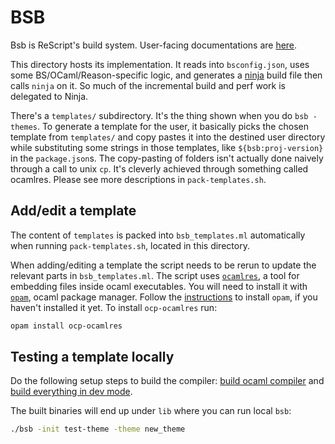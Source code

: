 # BSB

Bsb is ReScript's build system. User-facing documentations are [here](https://bucklescript.github.io/docs/en/build-overview.html).

This directory hosts its implementation. It reads into `bsconfig.json`, uses some BS/OCaml/Reason-specific logic, and generates a [ninja](https://ninja-build.org) build file then calls `ninja` on it. So much of the incremental build and perf work is delegated to Ninja.

There's a `templates/` subdirectory. It's the thing shown when you do `bsb -themes`. To generate a template for the user, it basically picks the chosen template from `templates/` and copy pastes it into the destined user directory while substituting some strings in those templates, like `${bsb:proj-version}` in the `package.json`s. The copy-pasting of folders isn't actually done naively through a call to unix `cp`. It's cleverly achieved through something called ocamlres. Please see more descriptions in `pack-templates.sh`.

## Add/edit a template

The content of `templates` is packed into `bsb_templates.ml` automatically when running `pack-templates.sh`, located in this directory.

When adding/editing a template the script needs to be rerun to update the relevant parts in `bsb_templates.ml`. The script uses [`ocamlres`](https://github.com/OCamlPro/ocp-ocamlres), a tool for embedding files inside ocaml executables. You will need to install it with [`opam`](https://opam.ocaml.org/doc/Install.html), ocaml package manager. Follow the [instructions](https://opam.ocaml.org/doc/Install.html) to install `opam`, if you haven't installed it yet. To install `ocp-ocamlres` run:

```sh
opam install ocp-ocamlres
```

## Testing a template locally

Do the following setup steps to build the compiler: [build ocaml compiler](https://github.com/rescript-lang/rescript-compiler/blob/master/CONTRIBUTING.md#build-the-vendored-ocaml-compiler) and [build everything in dev mode](https://github.com/rescript-lang/rescript-compiler/blob/master/CONTRIBUTING.md#build-everything-in-dev-mode-using-vendored-compiler).

The built binaries will end up under `lib` where you can run local `bsb`:

```sh
./bsb -init test-theme -theme new_theme
```

